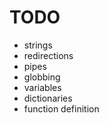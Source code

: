 # TODO

- strings
- redirections
- pipes
- globbing
- variables
- dictionaries
- function definition

